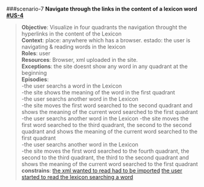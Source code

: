 ###scenario-7
**Navigate through the links in the content of a lexicon word [#US-4](user-stories-lexico-visualizator.md#us-4)**

> **Objective**: Visualize in four quadrants the navigation throught the hyperlinks in the content of the Lexicon  
> **Context**: place: anywhere which has a browser. estado: the user is navigating & reading words in the lexicon  
> **Roles**:  user    
> **Resources**: Browser, xml uploaded in the site.  
> **Exceptions**: the site doesnt show any word in any quadrant at the beginning  
> **Episodies**:  
>  -the user searchs a word in the Lexicon  
>  -the site shows the meaning of the word in the first quadrant  
>  -the user searchs another word in the Lexicon  
>  -the site moves the first word searched to the second quadrant and shows the meaning of the current word searched to the first quadrant  
>  -the user searchs another word in the Lexicon
>  -the site moves the first word searched to the third quadrant, the second to the second quadrant and shows the meaning of the current word searched to the first quadrant  
>  -the user searchs another word in the Lexicon  
>  -the site moves the first word searched to the fourth quadrant, the second to the third quadrant, the third to the second quadrant and shows the meaning of the current word searched to the first quadrant  
> **constrains**:  [the xml wanted to read had to be imported](user-stories-lexico-visualizator.md#us-2) [the user started to read the lexicon searching a word](user-stories-lexico-visualizator.md#us-1)  
